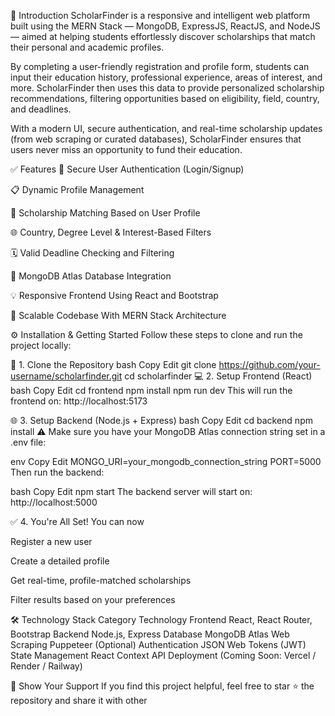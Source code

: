 👋 Introduction
ScholarFinder is a responsive and intelligent web platform built using the MERN Stack — MongoDB, ExpressJS, ReactJS, and NodeJS — aimed at helping students effortlessly discover scholarships that match their personal and academic profiles.

By completing a user-friendly registration and profile form, students can input their education history, professional experience, areas of interest, and more. ScholarFinder then uses this data to provide personalized scholarship recommendations, filtering opportunities based on eligibility, field, country, and deadlines.

With a modern UI, secure authentication, and real-time scholarship updates (from web scraping or curated databases), ScholarFinder ensures that users never miss an opportunity to fund their education.

✅ Features
🔐 Secure User Authentication (Login/Signup)

📋 Dynamic Profile Management

🎯 Scholarship Matching Based on User Profile

🌐 Country, Degree Level & Interest-Based Filters

🗓️ Valid Deadline Checking and Filtering

💾 MongoDB Atlas Database Integration

💡 Responsive Frontend Using React and Bootstrap

🧠 Scalable Codebase With MERN Stack Architecture

⚙️ Installation & Getting Started
Follow these steps to clone and run the project locally:

🔽 1. Clone the Repository
bash
Copy
Edit
git clone https://github.com/your-username/scholarfinder.git
cd scholarfinder
💻 2. Setup Frontend (React)
bash
Copy
Edit
cd frontend
npm install
npm run dev
This will run the frontend on: http://localhost:5173

🌐 3. Setup Backend (Node.js + Express)
bash
Copy
Edit
cd backend
npm install
⚠️ Make sure you have your MongoDB Atlas connection string set in a .env file:

env
Copy
Edit
MONGO_URI=your_mongodb_connection_string
PORT=5000
Then run the backend:

bash
Copy
Edit
npm start
The backend server will start on: http://localhost:5000

✅ 4. You're All Set!
You can now

Register a new user

Create a detailed profile

Get real-time, profile-matched scholarships

Filter results based on your preferences

🛠️ Technology Stack
Category	Technology
Frontend	React, React Router, Bootstrap
Backend	Node.js, Express
Database	MongoDB Atlas
Web Scraping	Puppeteer (Optional)
Authentication	JSON Web Tokens (JWT)
State Management	React Context API
Deployment	(Coming Soon: Vercel / Render / Railway)

🌟 Show Your Support
If you find this project helpful, feel free to star ⭐ the repository and share it with other
